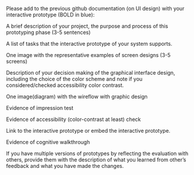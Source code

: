Please add to the previous github documentation (on UI design) with your interactive prototype (BOLD in blue):

A brief description of your project, the purpose and process of this prototyping phase (3-5 sentences)

A list of tasks that the interactive prototype of your system supports.

One image with the representative examples of screen designs (3-5 screens) 

Description of your decision making of the graphical interface design, including the choice of the color scheme and note if you considered/checked accessibility color contrast.

One image(diagram) with the wireflow with graphic design 

Evidence of impression test

Evidence of accessibility (color-contrast at least) check

Link to the interactive prototype or embed the interactive prototype.

Evidence of cognitive walkthrough

If you have multiple versions of prototypes by reflecting the evaluation with others, provide them with the description of what you learned from other’s feedback and what you have made the changes.
